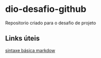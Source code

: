 # dio-desafio-github
Repositorio criado para o desafio de projeto

## Links úteis
[sintaxe básica markdow](https://www.markdownguide.org/basic-syntax/)
